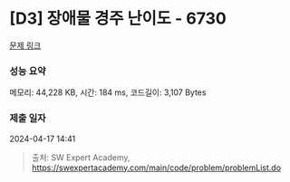 # [D3] 장애물 경주 난이도 - 6730 

[문제 링크](https://swexpertacademy.com/main/code/problem/problemDetail.do?contestProbId=AWefy5x65PoDFAUh) 

### 성능 요약

메모리: 44,228 KB, 시간: 184 ms, 코드길이: 3,107 Bytes

### 제출 일자

2024-04-17 14:41



> 출처: SW Expert Academy, https://swexpertacademy.com/main/code/problem/problemList.do
